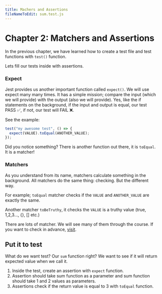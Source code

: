 ```yaml
---
title: Machers and Assertions
fileNameToEdit: sum.test.js
---
```


# Chapter 2: Matchers and Assertions

In the previous chapter, we have learned how to create a test file and test functions with `test()` function.

Lets fill our tests inside with assertions.

### Expect

Jest provides us another important function called `expect()`. We will use expect many many times. It has a simple mission; compare the input (which we will provide) with the output (also we will provide). Yes, like the if statements on the background, if the input and output is equal, our test PASS ✅, if not, our test will FAIL ❌.

See the example:

```js
test("my awesome test", () => {
  expect(VALUE).toEqual(ANOTHER_VALUE);
});
```

Did you notice something? There is another function out there, it is `toEqual`. It is a matcher!

### Matchers

As you understand from its name, matchers calculate something in the background. All matchers do the same thing: checking. But the different way.

For example; `toEqual` matcher checks if the `VALUE` and `ANOTHER_VALUE` are exactly the same.

Another matcher `toBeTruthy`, it checks the `VALUE` is a truthy value (true, 1,2,3..., {}, [] etc.)

There are lots of matcher. We will see many of them through the course. If you want to check in advance, [visit](https://jestjs.io/docs/expect).

## Put it to test

What do we want test? Our `sum` function right? We want to see if it will return expected value when we call it.

1. Inside the test, create an assertion with `expect` function.
2. Assertion should take sum function as a parameter and sum function should take 1 and 2 values as parameters.
3. Assertions check if the return value is equal to 3 with `toEqual` function.
